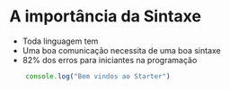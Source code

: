 # A importância da Sintaxe

* Toda linguagem tem
* Uma boa comunicação necessita de uma boa sintaxe
* 82% dos erros para iniciantes na programação

```js
    console.log("Bem vindos ao Starter")
```

